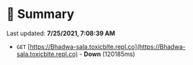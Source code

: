 # 📖 Summary
Last updated: **7/25/2021, 7:08:39 AM**

- `GET` [https://Bhadwa-sala.toxicblte.repl.co](https://Bhadwa-sala.toxicblte.repl.co) - **Down** (120185ms)
